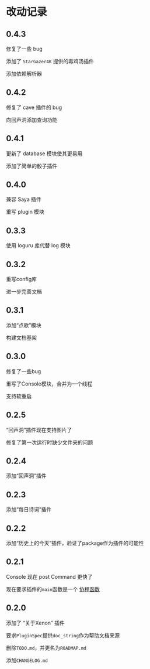 # 改动记录

## 0.4.3
修复了一些 bug

添加了 `StarGazer4K` 提供的毒鸡汤插件

添加依赖解析器

## 0.4.2
修复了 cave 插件的 bug

向回声洞添加查询功能

## 0.4.1
更新了 database 模块使其更易用

添加了简单的骰子插件

## 0.4.0
兼容 Saya 插件

重写 plugin 模块

## 0.3.3
使用 loguru 库代替 log 模块

## 0.3.2
重写config库

进一步完善文档

## 0.3.1
添加“点歌”模块

构建文档基架

## 0.3.0
修复了一些bug

重写了Console模块，合并为一个线程

支持软重启

## 0.2.5
“回声洞”插件现在支持图片了

修复了第一次运行时缺少文件夹的问题

## 0.2.4
添加“回声洞”插件

## 0.2.3
添加“每日诗词”插件

## 0.2.2

添加“历史上的今天”插件，验证了package作为插件的可能性

## 0.2.1
Console 现在 post Command 更快了

现在要求插件的`main`函数是一个 [协程函数](https://docs.python.org/zh-cn/3/glossary.html#term-coroutine-function)

## 0.2.0

添加了 “关于Xenon” 插件

要求`PluginSpec`提供`doc_string`作为帮助文档来源

删除`TODO.md`，并更名为`ROADMAP.md`

添加`CHANGELOG.md`

